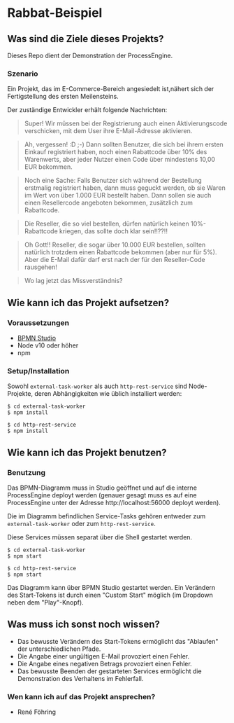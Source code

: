 # Rabbat-Beispiel


## Was sind die Ziele dieses Projekts?

Dieses Repo dient der Demonstration der ProcessEngine.

### Szenario

Ein Projekt, das im E-Commerce-Bereich angesiedelt ist,nähert sich der Fertigstellung des ersten Meilensteins.

Der zuständige Entwickler erhält folgende Nachrichten:

> Super! Wir müssen bei der Registrierung auch einen Aktivierungscode verschicken, mit dem User ihre E-Mail-Adresse aktivieren.

> Ah, vergessen! :D ;-) Dann sollten Benutzer, die sich bei ihrem ersten Einkauf registriert haben, noch einen Rabattcode über 10% des Warenwerts, aber jeder Nutzer einen Code über mindestens 10,00 EUR bekommen.

> Noch eine Sache: Falls Benutzer sich während der Bestellung erstmalig registriert haben, dann muss geguckt werden, ob sie Waren im Wert von über 1.000 EUR bestellt haben. Dann sollen sie auch einen Resellercode angeboten bekommen, zusätzlich zum Rabattcode.

> Die Reseller, die so viel bestellen, dürfen natürlich keinen 10%-Rabattcode kriegen, das sollte doch klar sein!!??!!

> Oh Gott!! Reseller, die sogar über 10.000 EUR bestellen, sollten natürlich trotzdem einen Rabattcode bekommen (aber nur für 5%). Aber die E-Mail dafür darf erst nach der für den Reseller-Code rausgehen!

> Wo lag jetzt das Missverständnis?


## Wie kann ich das Projekt aufsetzen?


### Voraussetzungen

- [BPMN Studio](https://www.process-engine.io/downloads/)
- Node v10  oder höher
- npm


### Setup/Installation

Sowohl `external-task-worker` als auch `http-rest-service` sind Node-Projekte, deren Abhängigkeiten wie üblich installiert werden:

```shell
$ cd external-task-worker
$ npm install

$ cd http-rest-service
$ npm install
```

## Wie kann ich das Projekt benutzen?


### Benutzung

Das BPMN-Diagramm muss in Studio geöffnet und auf die interne ProcessEngine deployt werden (genauer gesagt muss es auf eine ProcessEngine unter der Adresse http://localhost:56000 deployt werden).

Die im Diagramm befindlichen Service-Tasks gehören entweder zum `external-task-worker` oder zum `http-rest-service`.

Diese Services müssen separat über die Shell gestartet werden.

```shell
$ cd external-task-worker
$ npm start

$ cd http-rest-service
$ npm start
```

Das Diagramm kann über BPMN Studio gestartet werden.
Ein Verändern des Start-Tokens ist durch einen "Custom Start" möglich (im Dropdown neben dem "Play"-Knopf).

## Was muss ich sonst noch wissen?

- Das bewusste Verändern des Start-Tokens ermöglicht das "Ablaufen" der unterschiedlichen Pfade.
- Die Angabe einer ungültigen E-Mail provoziert einen Fehler.
- Die Angabe eines negativen Betrags provoziert einen Fehler.
- Das bewusste Beenden der gestarteten Services ermöglicht die Demonstration des Verhaltens im Fehlerfall.

### Wen kann ich auf das Projekt ansprechen?

* René Föhring
